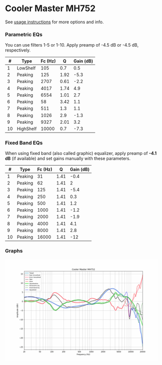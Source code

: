 # Cooler Master MH752
See [usage instructions](https://github.com/jaakkopasanen/AutoEq#usage) for more options and info.

### Parametric EQs
You can use filters 1-5 or 1-10. Apply preamp of -4.5 dB or -4.5 dB, respectively.

|   # | Type      |   Fc (Hz) |    Q |   Gain (dB) |
|-----|-----------|-----------|------|-------------|
|   1 | LowShelf  |       105 | 0.7  |         0.5 |
|   2 | Peaking   |       125 | 1.92 |        -5.3 |
|   3 | Peaking   |      2707 | 0.61 |        -2.2 |
|   4 | Peaking   |      4017 | 1.74 |         4.9 |
|   5 | Peaking   |      6554 | 1.01 |         2.7 |
|   6 | Peaking   |        58 | 3.42 |         1.1 |
|   7 | Peaking   |       511 | 1.3  |         1.1 |
|   8 | Peaking   |      1026 | 2.9  |        -1.3 |
|   9 | Peaking   |      9327 | 2.01 |         3.2 |
|  10 | HighShelf |     10000 | 0.7  |        -7.3 |

### Fixed Band EQs
When using fixed band (also called graphic) equalizer, apply preamp of **-4.1 dB** (if available) and set gains manually with these parameters.

|   # | Type    |   Fc (Hz) |    Q |   Gain (dB) |
|-----|---------|-----------|------|-------------|
|   1 | Peaking |        31 | 1.41 |        -0.4 |
|   2 | Peaking |        62 | 1.41 |         2   |
|   3 | Peaking |       125 | 1.41 |        -5.4 |
|   4 | Peaking |       250 | 1.41 |         0.3 |
|   5 | Peaking |       500 | 1.41 |         1.2 |
|   6 | Peaking |      1000 | 1.41 |        -1.2 |
|   7 | Peaking |      2000 | 1.41 |        -1.9 |
|   8 | Peaking |      4000 | 1.41 |         4.1 |
|   9 | Peaking |      8000 | 1.41 |         2.8 |
|  10 | Peaking |     16000 | 1.41 |       -12   |

### Graphs
![](./Cooler%20Master%20MH752.png)
